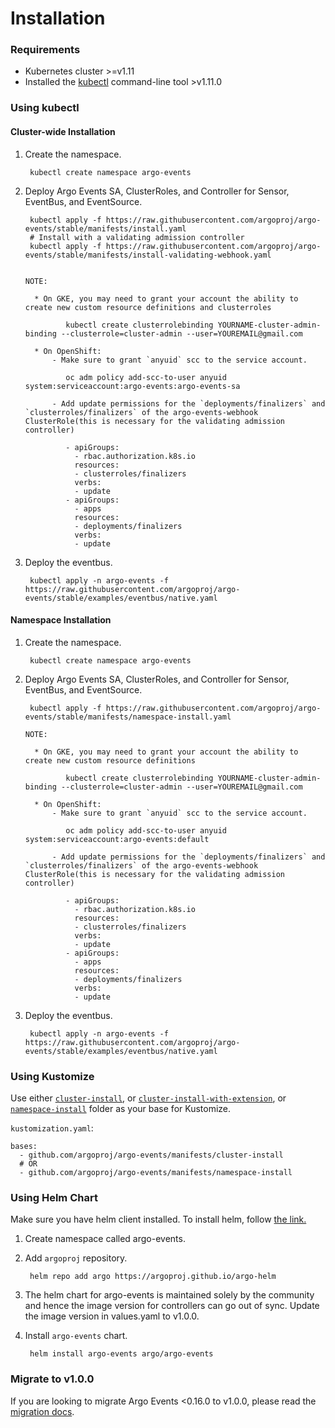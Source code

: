 # Installation

### Requirements

* Kubernetes cluster >=v1.11
* Installed the [kubectl](https://kubernetes.io/docs/tasks/tools/install-kubectl/) command-line tool >v1.11.0

### Using kubectl

#### Cluster-wide Installation

1. Create the namespace.

        kubectl create namespace argo-events

2. Deploy Argo Events SA, ClusterRoles, and Controller for Sensor, EventBus, and EventSource.

        kubectl apply -f https://raw.githubusercontent.com/argoproj/argo-events/stable/manifests/install.yaml
        # Install with a validating admission controller
        kubectl apply -f https://raw.githubusercontent.com/argoproj/argo-events/stable/manifests/install-validating-webhook.yaml


       NOTE:

         * On GKE, you may need to grant your account the ability to create new custom resource definitions and clusterroles

                kubectl create clusterrolebinding YOURNAME-cluster-admin-binding --clusterrole=cluster-admin --user=YOUREMAIL@gmail.com

         * On OpenShift:
             - Make sure to grant `anyuid` scc to the service account.

                oc adm policy add-scc-to-user anyuid system:serviceaccount:argo-events:argo-events-sa

             - Add update permissions for the `deployments/finalizers` and `clusterroles/finalizers` of the argo-events-webhook ClusterRole(this is necessary for the validating admission controller)

                - apiGroups:
                  - rbac.authorization.k8s.io
                  resources:
                  - clusterroles/finalizers
                  verbs:
                  - update
                - apiGroups:
                  - apps
                  resources:
                  - deployments/finalizers
                  verbs:
                  - update


3. Deploy the eventbus.

        kubectl apply -n argo-events -f https://raw.githubusercontent.com/argoproj/argo-events/stable/examples/eventbus/native.yaml

#### Namespace Installation

1. Create the namespace.

        kubectl create namespace argo-events

2. Deploy Argo Events SA, ClusterRoles, and Controller for Sensor, EventBus, and EventSource.

        kubectl apply -f https://raw.githubusercontent.com/argoproj/argo-events/stable/manifests/namespace-install.yaml

       NOTE:

         * On GKE, you may need to grant your account the ability to create new custom resource definitions

                kubectl create clusterrolebinding YOURNAME-cluster-admin-binding --clusterrole=cluster-admin --user=YOUREMAIL@gmail.com

         * On OpenShift:
             - Make sure to grant `anyuid` scc to the service account.

                oc adm policy add-scc-to-user anyuid system:serviceaccount:argo-events:default

             - Add update permissions for the `deployments/finalizers` and `clusterroles/finalizers` of the argo-events-webhook ClusterRole(this is necessary for the validating admission controller)

                - apiGroups:
                  - rbac.authorization.k8s.io
                  resources:
                  - clusterroles/finalizers
                  verbs:
                  - update
                - apiGroups:
                  - apps
                  resources:
                  - deployments/finalizers
                  verbs:
                  - update

3. Deploy the eventbus.

        kubectl apply -n argo-events -f https://raw.githubusercontent.com/argoproj/argo-events/stable/examples/eventbus/native.yaml


### Using Kustomize

Use either [`cluster-install`](https://github.com/argoproj/argo-events/tree/stable/manifests/cluster-install), or [`cluster-install-with-extension`](https://github.com/argoproj/argo-events/tree/stable/manifests/cluster-install-with-extension), or [`namespace-install`](https://github.com/argoproj/argo-events/tree/stable/manifests/namespace-install) folder as your base for Kustomize.

`kustomization.yaml`:

    bases:
      - github.com/argoproj/argo-events/manifests/cluster-install
      # OR
      - github.com/argoproj/argo-events/manifests/namespace-install

### Using Helm Chart

Make sure you have helm client installed. To install helm, follow <a href="https://docs.helm.sh/using_helm/">the link.</a>

1. Create namespace called argo-events.

1. Add `argoproj` repository.

        helm repo add argo https://argoproj.github.io/argo-helm

1. The helm chart for argo-events is maintained solely by the community and hence the image version for controllers can go out of sync.
   Update the image version in values.yaml to v1.0.0.

1. Install `argo-events` chart.

        helm install argo-events argo/argo-events

### Migrate to v1.0.0

If you are looking to migrate Argo Events <0.16.0 to v1.0.0, please read the [migration docs](https://github.com/argoproj/argo-events/wiki/Migration-path-for-v0.17.0).
